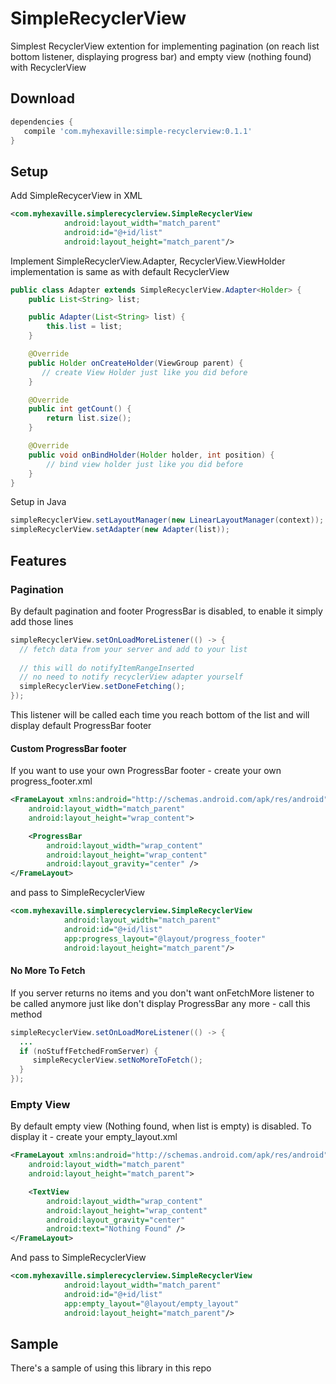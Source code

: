 SimpleRecyclerView
=====

Simplest RecyclerView extention for implementing pagination (on reach list bottom listener, displaying progress bar) and empty view (nothing found) with RecyclerView

Download
--------

```gradle
dependencies {
   compile 'com.myhexaville:simple-recyclerview:0.1.1'
}
```

Setup
-----
Add SimpleRecycerView in XML

```xml
<com.myhexaville.simplerecyclerview.SimpleRecyclerView
            android:layout_width="match_parent"
            android:id="@+id/list"
            android:layout_height="match_parent"/>
```
Implement SimpleRecyclerView.Adapter, RecyclerView.ViewHolder implementation is same as with default RecyclerView

```java
public class Adapter extends SimpleRecyclerView.Adapter<Holder> {
    public List<String> list;

    public Adapter(List<String> list) {
        this.list = list;
    }

    @Override
    public Holder onCreateHolder(ViewGroup parent) {
       // create View Holder just like you did before
    }

    @Override
    public int getCount() {
        return list.size();
    }

    @Override
    public void onBindHolder(Holder holder, int position) {
        // bind view holder just like you did before
    }
}
```

Setup in Java

```java
simpleRecyclerView.setLayoutManager(new LinearLayoutManager(context));
simpleRecyclerView.setAdapter(new Adapter(list));
```

Features
--------

### Pagination
By default pagination and footer ProgressBar is disabled, to enable it simply add those lines
```java
simpleRecyclerView.setOnLoadMoreListener(() -> {
  // fetch data from your server and add to your list
  
  // this will do notifyItemRangeInserted
  // no need to notify recyclerView adapter yourself
  simpleRecyclerView.setDoneFetching();
});
```
This listener will be called each time you reach bottom of the list and will display default ProgressBar footer
#### Custom ProgressBar footer
If you want to use your own ProgressBar footer - create your own progress_footer.xml
```xml
<FrameLayout xmlns:android="http://schemas.android.com/apk/res/android"
    android:layout_width="match_parent"
    android:layout_height="wrap_content">

    <ProgressBar
        android:layout_width="wrap_content"
        android:layout_height="wrap_content"
        android:layout_gravity="center" />
</FrameLayout>
```
and pass to SimpleRecyclerView

```xml
<com.myhexaville.simplerecyclerview.SimpleRecyclerView
            android:layout_width="match_parent"
            android:id="@+id/list"
            app:progress_layout="@layout/progress_footer"
            android:layout_height="match_parent"/>
```
#### No More To Fetch
If you server returns no items and you don't want onFetchMore listener to be called anymore just like don't display ProgressBar any more - call this method
```java
simpleRecyclerView.setOnLoadMoreListener(() -> {
  ...
  if (noStuffFetchedFromServer) {
     simpleRecyclerView.setNoMoreToFetch();
  }
});
```
### Empty View
By default empty view (Nothing found, when list is empty) is disabled. To display it - create your empty_layout.xml
```xml
<FrameLayout xmlns:android="http://schemas.android.com/apk/res/android"
    android:layout_width="match_parent"
    android:layout_height="match_parent">

    <TextView
        android:layout_width="wrap_content"
        android:layout_height="wrap_content"
        android:layout_gravity="center"
        android:text="Nothing Found" />
</FrameLayout>
```
And pass to SimpleRecyclerView
```xml
<com.myhexaville.simplerecyclerview.SimpleRecyclerView
            android:layout_width="match_parent"
            android:id="@+id/list"
            app:empty_layout="@layout/empty_layout"
            android:layout_height="match_parent"/>
```

Sample
------
There's a sample of using this library in this repo
